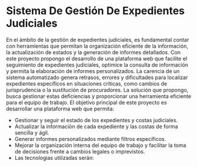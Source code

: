 # Sistema De Gestión De Expedientes Judiciales
En el ámbito de la gestión de expedientes judiciales, es fundamental contar con herramientas que permitan la organización eficiente de la información, la actualización de estados y la generación de informes detallados. Con este proyecto propongo el desarrollo de una plataforma web que facilite el seguimiento de expedientes judiciales, optimice la consulta de información y permita la elaboración de informes personalizados. La carencia de un sistema automatizado genera retrasos, errores y dificultades para localizar expedientes específicos en situaciones críticas, como cambios de jurisprudencia o la sustitución de procuradores. La solución que propongo, busca gestionar estas deficiencias y proporcionar una herramienta eficiente para el equipo de trabajo. El objetivo principal de este proyecto es desarrollar una plataforma web que permita:

- Gestionar y seguir el estado de los expedientes y costas judiciales.
- Actualizar la información de cada expediente y las costas de forma sencilla y ágil.
- Generar informes personalizados mediante filtros específicos.
- Mejorar la organización interna del equipo de trabajo y facilitar la toma de decisiones frente a cambios legales o imprevistos.
- Las tecnologias utilizadas serán: